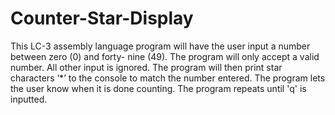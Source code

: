 # Counter-Star-Display
This LC-3 assembly language program will have the user input a number between zero (0) and forty- nine (49). The program will only accept a valid number. All other input is ignored. The program will then print star characters ‘*’ to the console to match the number entered. The program lets the user know when it is done counting. The program repeats until 'q' is inputted.
